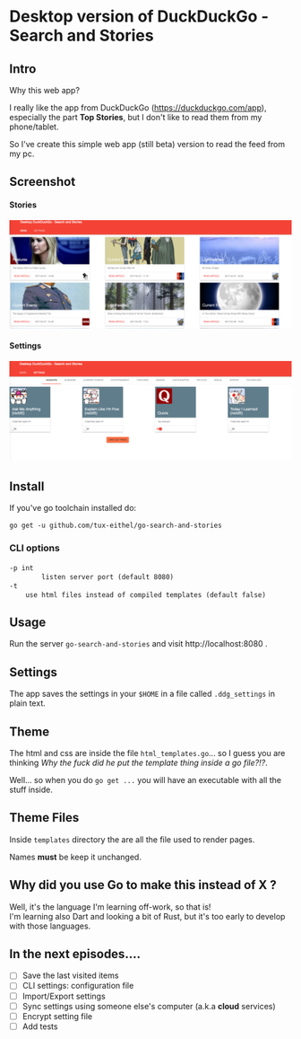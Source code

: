# Desktop version of DuckDuckGo - Search and Stories



## Intro
Why this web app?

I really like the app from DuckDuckGo (https://duckduckgo.com/app), especially the part **Top Stories**, but I don't like to read them from my phone/tablet.

So I've create this simple web app (still beta) version to read the feed from my pc.



## Screenshot

#### Stories
![List Stories](/screenshot/stories.png?raw=true)

#### Settings
![Settings](/screenshot/settings.png?raw=true)



## Install

If you've go toolchain installed do:
```
go get -u github.com/tux-eithel/go-search-and-stories
```



### CLI options
```
-p int
    	listen server port (default 8080)
-t
    use html files instead of compiled templates (default false)
```



## Usage

Run the server `go-search-and-stories` and visit http://localhost:8080 .



## Settings

The app saves the settings in your `$HOME` in a file called `.ddg_settings` in plain text.



## Theme

The html and css are inside the file `html_templates.go`... so I guess you are thinking *Why the fuck did he put the template thing inside a go file?!?*.

Well... so when you do `go get ...` you will have an executable with all the stuff inside.



## Theme Files

Inside `templates` directory the are all the file used to render pages.

Names **must** be keep it unchanged.



## Why did you use Go to make this instead of X ?

Well, it's the language I'm learning off-work, so that is!  
I'm learning also Dart and looking a bit of Rust, but it's too early to develop with those languages.



## In the next episodes....

- [ ] Save the last visited items
- [ ] CLI settings: configuration file
- [ ] Import/Export settings
- [ ] Sync settings using someone else's computer (a.k.a **cloud** services)
- [ ] Encrypt setting file
- [ ] Add tests
